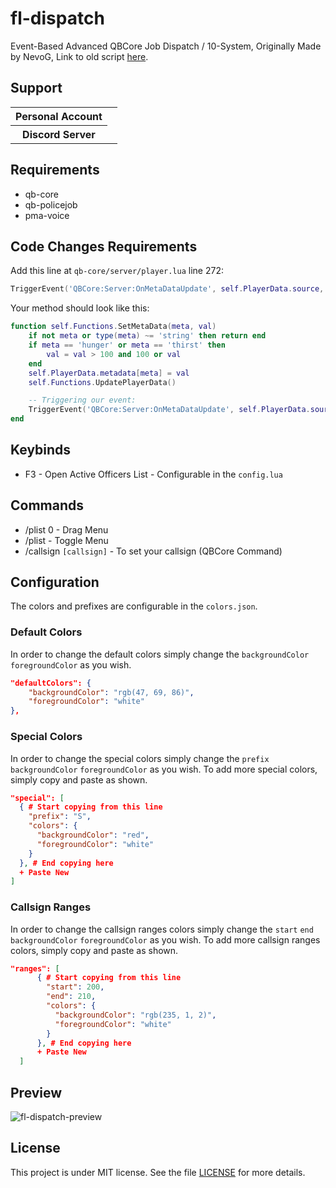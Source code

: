 # fl-dispatch

Event-Based Advanced QBCore Job Dispatch / 10-System,
Originally Made by NevoG,
Link to old script [here](https://forum.cfx.re/t/release-fivem-advanced-active-officers/1798459).

## Support

<table>
    <tr>
        <th>Personal Account</th>
        <td><img src="https://dcbadge.limes.pink/api/shield/311897788206153730" alt="" /></td>
    </tr>
        <th>Discord Server</th>
        <td><a target="_blank" href="https://discord.gg/87MZnFQv9y"><img src="https://dcbadge.limes.pink/api/server/87MZnFQv9y" alt="" /></a></td>
    </tr>
</table>

## Requirements

- qb-core
- qb-policejob
- pma-voice

## Code Changes Requirements

Add this line at `qb-core/server/player.lua` line 272:

```lua
TriggerEvent('QBCore:Server:OnMetaDataUpdate', self.PlayerData.source, meta, val)
```

Your method should look like this:

```lua
function self.Functions.SetMetaData(meta, val)
    if not meta or type(meta) ~= 'string' then return end
    if meta == 'hunger' or meta == 'thirst' then
        val = val > 100 and 100 or val
    end
    self.PlayerData.metadata[meta] = val
    self.Functions.UpdatePlayerData()

    -- Triggering our event:
    TriggerEvent('QBCore:Server:OnMetaDataUpdate', self.PlayerData.source, meta, val)
end
```

## Keybinds

- F3 - Open Active Officers List - Configurable in the `config.lua`

## Commands

- /plist 0 - Drag Menu
- /plist - Toggle Menu
- /callsign `[callsign]` - To set your callsign (QBCore Command)

## Configuration

The colors and prefixes are configurable in the `colors.json`.

### Default Colors

In order to change the default colors simply change the `backgroundColor` `foregroundColor` as you wish.

```json
"defaultColors": {
    "backgroundColor": "rgb(47, 69, 86)",
    "foregroundColor": "white"
},
```

### Special Colors

In order to change the special colors simply change the `prefix` `backgroundColor` `foregroundColor` as you wish.
To add more special colors, simply copy and paste as shown.

```json
"special": [
  { # Start copying from this line
    "prefix": "S",
    "colors": {
      "backgroundColor": "red",
      "foregroundColor": "white"
    }
  }, # End copying here
  + Paste New
]
```

### Callsign Ranges

In order to change the callsign ranges colors simply change the `start` `end` `backgroundColor` `foregroundColor` as you wish.
To add more callsign ranges colors, simply copy and paste as shown.

```json
"ranges": [
      { # Start copying from this line
        "start": 200,
        "end": 210,
        "colors": {
          "backgroundColor": "rgb(235, 1, 2)",
          "foregroundColor": "white"
        }
      }, # End copying here
      + Paste New
  ]
```

## Preview

![fl-dispatch-preview](https://github.com/finalLy134/fl-dispatch/assets/60448180/f9345bbf-a1d7-4929-92ad-e4490b4b69c9)

## License

This project is under MIT license. See the file [LICENSE](LICENSE) for more details.

